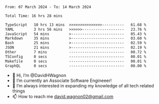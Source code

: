 <!--START_SECTION:waka-->

```txt
From: 07 March 2024 - To: 14 March 2024

Total Time: 16 hrs 28 mins

TypeScript   10 hrs 13 mins  >>>>>>>>>>>>>>>----------   61.68 %
YAML         3 hrs 56 mins   >>>>>>-------------------   23.76 %
JavaScript   54 mins         >------------------------   05.43 %
Markdown     35 mins         >------------------------   03.60 %
Bash         25 mins         >------------------------   02.59 %
JSON         21 mins         >------------------------   02.19 %
Other        7 mins          -------------------------   00.72 %
TSConfig     0 secs          -------------------------   00.01 %
Makefile     0 secs          -------------------------   00.01 %
GraphQL      0 secs          -------------------------   00.00 %
```

<!--END_SECTION:waka-->

- 👋 Hi, I’m @DavidHWagnon
- 👀 I’m currently an Associate Software Engineeer!
- 🌱 I’m always interested in expanding my knowledge of all tech related things
- 📫 How to reach me david.wagnon02@gmail.com

<!---
DavidHWagnon/DavidHWagnon is a ✨ special ✨ repository because its `README.md` (this file) appears on your GitHub profile.
You can click the Preview link to take a look at your changes.
--->
